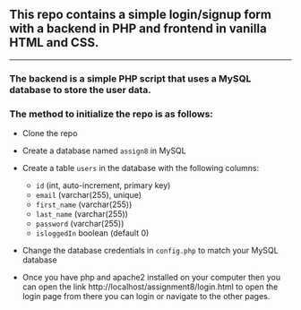 ## This repo contains a simple login/signup form with a backend in PHP and frontend in vanilla HTML and CSS.
-----------------------

### The backend is a simple PHP script that uses a MySQL database to store the user data.

### The method to initialize the repo is as follows:
- Clone the repo
- Create a database named `assign8` in MySQL
- Create a table `users` in the database with the following columns:
  - `id` (int, auto-increment, primary key)
  - `email` (varchar(255), unique)
  - `first_name` (varchar(255))
  - `last_name` (varchar(255))
  - `password` (varchar(255))
  - `isloggedIn` boolean (default 0)


- Change the database credentials in `config.php` to match your MySQL database

- Once you have php and apache2 installed on your computer then you can open the link http://localhost/assignment8/login.html to open the login page from there you can login or navigate to the other pages.
